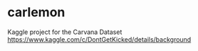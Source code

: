 carlemon
========

Kaggle project for the Carvana Dataset https://www.kaggle.com/c/DontGetKicked/details/background
